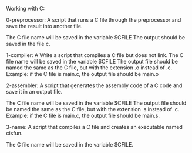 Working with C:

 0-preprocessor: A script that runs a C file through the preprocessor and save the result into another file.

The C file name will be saved in the variable $CFILE
The output should be saved in the file c.


 1-compiler: A Write a script that compiles a C file but does not link.
The C file name will be saved in the variable $CFILE
The output file should be named the same as the C file, but with the extension .o instead of .c.
Example: if the C file is main.c, the output file should be main.o


 2-assembler: A script that generates the assembly code of a C code and save it in an output file.

The C file name will be saved in the variable $CFILE
The output file should be named the same as the C file, but with the extension .s instead of .c.
Example: if the C file is main.c, the output file should be main.s.


 3-name: A script that compiles a C file and creates an executable named cisfun.

The C file name will be saved in the variable $CFILE.
